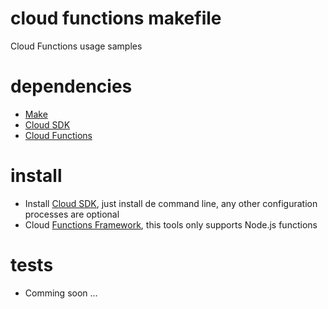 # cloud functions makefile
Cloud Functions usage samples

# dependencies
- [Make](https://www.gnu.org/software/make/)
- [Cloud SDK](https://cloud.google.com/sdk)
- [Cloud Functions](https://cloud.google.com/functions)


# install
- Install [Cloud SDK](https://cloud.google.com/sdk/docs/quickstarts), just install de command line, any other configuration processes are optional
- Cloud [Functions Framework](https://cloud.google.com/functions/docs/functions-framework), this tools only supports Node.js functions

# tests
- Comming soon ...
